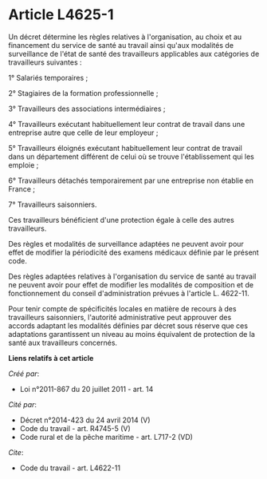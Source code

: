 # Article L4625-1

Un décret détermine les règles relatives à l'organisation, au choix et au financement du service de santé au travail ainsi
qu'aux modalités de surveillance de l'état de santé des travailleurs applicables aux catégories de travailleurs suivantes : 

1° Salariés temporaires ; 

2° Stagiaires de la formation professionnelle ; 

3° Travailleurs des associations intermédiaires ; 

4° Travailleurs exécutant habituellement leur contrat de travail dans une entreprise autre que celle de leur employeur ; 

5° Travailleurs éloignés exécutant habituellement leur contrat de travail dans un département différent de celui où se trouve
l'établissement qui les emploie ; 

6° Travailleurs détachés temporairement par une entreprise non établie en France ; 

7° Travailleurs saisonniers. 

Ces travailleurs bénéficient d'une protection égale à celle des autres travailleurs. 

Des règles et modalités de surveillance adaptées ne peuvent avoir pour effet de modifier la périodicité des examens médicaux
définie par le présent code. 

Des règles adaptées relatives à l'organisation du service de santé au travail ne peuvent avoir pour effet de modifier les
modalités de composition et de fonctionnement du conseil d'administration prévues à l'article L. 4622-11. 

Pour tenir compte de spécificités locales en matière de recours à des travailleurs saisonniers, l'autorité administrative
peut approuver des accords adaptant les modalités définies par décret sous réserve que ces adaptations garantissent un niveau
au moins équivalent de protection de la santé aux travailleurs concernés.

**Liens relatifs à cet article**

_Créé par_:

  - Loi n°2011-867 du 20 juillet 2011 - art. 14

_Cité par_:

  - Décret n°2014-423 du 24 avril 2014 (V)
  - Code du travail - art. R4745-5 (V)
  - Code rural et de la pêche maritime - art. L717-2 (VD)

_Cite_:

  - Code du travail - art. L4622-11
